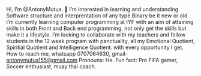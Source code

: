 Hi, I’m @AntonyMutua.
👀 I’m interested in learning and understanding Software structure and interprentation of any type Binary be it new or old.
I’m currently learning computer programming at IYF with an aim of attaining skills in both Front and Back end programming, not only get the skills but make it a lifestyle.
I’m looking to collaborate with my teachers and fellow students in the 12 week program with panctuality, all my Emotional Quotient, Spiritial Quotient and Intelligence Quotient. with every opportunity I get.
How to reach me, whatsapp 0707064630, gmail- antonymutua155@gmail.com
Pronouns: He.
Fun fact: Pro FIFA gamer, Soccer enthusiast, muay thai coach.
<!---
AntonyMutua0/AntonyMutua0 is a ✨ special ✨ repository because its `README.md` (this file) appears on your GitHub profile.
You can click the Preview link to take a look at your changes.
--->
